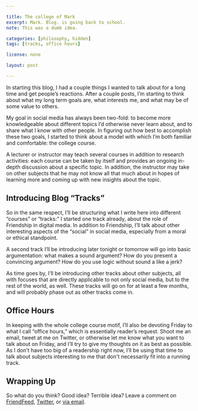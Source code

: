 ```yaml
---

title: The college of Mark
excerpt: Mark. Blog. is going back to school.
note: This was a dumb idea.

categories: [philosophy, hidden]
tags: [tracks, office hours]

license: none

layout: post

---
```


In starting this blog, I had a couple things I wanted to talk about for a long time and get people’s reactions. After a couple posts, I’m starting to think about what my long term goals are, what interests me, and what may be of some value to others.

My goal in social media has always been two-fold: to become more knowledgeable about different topics I’d otherwise never learn about, and to share what I know with other people. In figuring out how best to accomplish these two goals, I started to think about a model with which I’m both familiar and comfortable: the college course.

A lecturer or instructor may teach several courses in addition to research activities: each course can be taken by itself and provides an ongoing in-depth discussion about a specific topic. In addition, the instructor may take on other subjects that he may not know all that much about in hopes of learning more and coming up with new insights about the topic.

## Introducing Blog “Tracks”

So in the same respect, I’ll be structuring what I write here into different “courses” or “tracks:” I started one track already, about the role of Friendship in digital media. In addition to Friendship, I’ll talk about other interesting aspects of the “social” in social media, especially from a moral or ethical standpoint.

A second track I’ll be introducing later tonight or tomorrow will go into basic argumentation: what makes a sound argument? How do you present a convincing argument? How do you use logic without sound a like a jerk?

As time goes by, I’ll be introducing other tracks about other subjects, all with focuses that are directly applicable to not only social media, but to the rest of the world, as well. These tracks will go on for at least a few months, and will probably phase out as other tracks come in.

## Office Hours

In keeping with the whole college course motif, I’ll also be devoting Friday to what I call “office hours,” which is essentially reader’s request. Shoot me an email, tweet at me on Twitter, or otherwise let me know what you want to talk about on Friday, and I’ll try to give my thoughts on it as best as possible. As I don't have too big of a readership right now, I’ll be using that time to talk about subjects interesting to me that don't necessarily fit into a running track.

## Wrapping Up

So what do you think? Good idea? Terrible idea? Leave a comment on [FriendFeed][1], [Twitter][2], or [via email][3].

[1]: http://friendfeed.com/itafroma "My FriendFeed profile"
[2]: https://twitter.comitafroma "My Twitter profile"
[3]: mailto:mark@itafroma.com "My email address"

